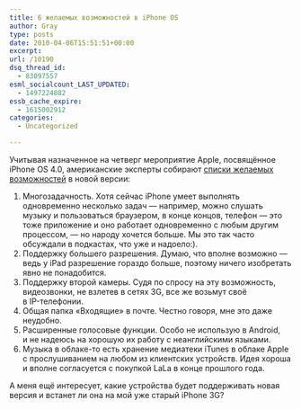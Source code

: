 ```yaml
---
title: 6 желаемых возможностей в iPhone OS
author: Gray
type: posts
date: 2010-04-06T15:51:51+00:00
excerpt:
url: /10190
dsq_thread_id:
  - 83097557
esml_socialcount_LAST_UPDATED:
  - 1497224882
essb_cache_expire:
  - 1615002912
categories:
  - Uncategorized

---
```








Учитывая назначенное на&nbsp;четверг мероприятие Apple, посвящённое iPhone OS&nbsp;4.0, американские эксперты собирают <a href="http://gigaom.com/2010/04/05/6-features-to-expect-in-iphone-os-4-0/" target="_blank">списки желаемых возможностей</a> в&nbsp;новой версии:

  1. Многозадачность. Хотя сейчас iPhone умеет выполнять одновременно несколько задач&nbsp;&mdash; например, можно слушать музыку и&nbsp;пользоваться браузером, в&nbsp;конце концов, телефон&nbsp;&mdash; это тоже приложение и&nbsp;оно работает одновременно с&nbsp;любым другим процессом,&nbsp;&mdash; но&nbsp;народу хочется больше. Мы&nbsp;это так часто обсуждали в&nbsp;подкастах, что уже и&nbsp;надоело:).
  2. Поддержку большего разрешения. Думаю, что вполне возможно&nbsp;&mdash; ведь у&nbsp;iPad разрешение гораздо больше, поэтому ничего изобретать явно не&nbsp;понадобится.
  3. Поддержку второй камеры. Судя по&nbsp;спросу на&nbsp;эту возможность, видеозвонки, не&nbsp;взлетев в&nbsp;сетях 3G, все&nbsp;же возьмут своё в&nbsp;<nobr>IP-телефонии</nobr>.
  4. Общая папка &laquo;Входящие&raquo; в&nbsp;почте. Честно говоря, мне это даже неудобно.
  5. Расширенные голосовые функции. Особо не&nbsp;использую в&nbsp;Android, и&nbsp;не&nbsp;надеюсь на&nbsp;хорошую их&nbsp;работу с&nbsp;неанглийскими языками.
  6. Музыка в&nbsp;<nobr>облаке-то</nobr> есть хранение медиатеки iTunes в&nbsp;облаке Apple с&nbsp;прослушиванием на&nbsp;любом из&nbsp;клиентских устройств. Идея хороша и&nbsp;вполне согласуется с&nbsp;покупкой LaLa в&nbsp;конце прошлого года.

А&nbsp;меня ещё интересует, какие устройства будет поддерживать новая версия и&nbsp;встанет&nbsp;ли она на&nbsp;мой уже старый iPhone 3G?